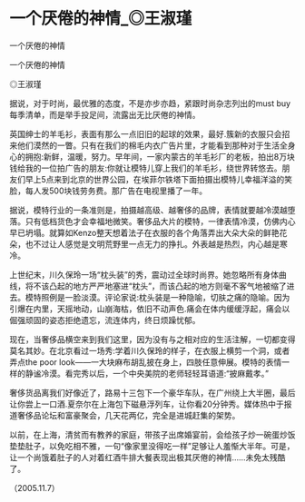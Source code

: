 # 一个厌倦的神情_◎王淑瑾

一个厌倦的神情

一个厌倦的神情

◎王淑瑾

据说，对于时尚，最优雅的态度，不是亦步亦趋，紧跟时尚杂志列出的must buy每季清单，而是举手投足间，流露出无比厌倦的神情。

英国绅士的羊毛衫，表面有那么一点旧旧的起球的效果，最好.簇新的衣服只会招来他们漠然的一瞥。只有在我们的棉毛内衣广告片里，才能看到那种对于生活全身心的拥抱:新鲜，温暖，努力。早年间，一家内蒙古的羊毛衫厂的老板，拍出8万块钱给我的一位拍广告的朋友:你就让模特儿穿上我们的羊毛衫，绕世界转悠去。朋友们早上5点来到北京的世界公园，在埃菲尔铁塔下面拍摄出模特儿幸福洋溢的笑脸，每人发500块钱劳务费。那广告在电视里播了一年。

据说，模特行业的一条准则是，拍摄越高级、越奢侈的品牌，表情就要越冷漠越堕落。只有低档货色才会幸福地微笑。奢侈品大片的模特，一律表情冷漠，仿佛内心早已坍塌。就算如Kenzo整天想着法子在衣服的各个角落弄出大朵大朵的鲜艳花朵，也不过让人感觉是文明荒野里一点无力的挣扎。外表越是热烈，内心越是寒冷。

上世纪末，川久保玲一场“枕头装”的秀，震动过全球时尚界。她忽略所有身体曲线，将不该凸起的地方严严地塞进“枕头”，而该凸起的地方则毫不客气地被缩了进去。模特照例是一脸淡漠。评论家说:枕头装是一种隐喻，切肤之痛的隐喻。因为引爆在内里，天摇地动，山崩海枯，依旧不动声色.痛会在体内缓缓浮起，痛会以倔强顽固的姿态拒绝遗忘，流连体内，终日烦躁忧郁。

现在，当奢侈品横空来到我们这里，因为没有与之相对应的生活注解，一切都变得莫名其妙。在北京看过一场秀:学着川久保玲的样子，在衣服上横剪一个洞，或者弄点the poor look——一大块麻布胡乱披在身上，四肢任意伸展。模特的表情一样的静谧冷漠。看完秀以后，一个中央美院的老师轻轻耳语道:“披麻戴孝。”

奢侈货品离我们好像近了，路易十三包下一个豪华车队，在广州绕上大半圈，最后让你尝上一口酒.夏奈尔在上海包下磁悬浮列车，让你看20分钟秀。媒体热中于报道奢侈品论坛和富豪聚会，几天花两亿，完全是进城赶集的架势。

以前，在上海，清贫而有教养的家庭，带孩子出席婚宴前，会给孩子炒一碗蛋炒饭垫垫肚子，以免吃相不雅，一句“像家里没得吃一样”足够让人羞惭大半年。可是，让一个尚饿着肚子的人对着红酒牛排大餐表现出极其厌倦的神情……未免太残酷了。

（2005.11.7）